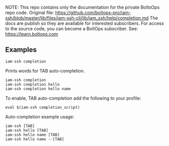 <!-- note marker start -->
NOTE: This repo contains only the documentation for the private BoltsOps repo code.
Original file: https://github.com/boltops-pro/iam-ssh/blob/master/lib/files/iam-ssh-cli/lib/iam_ssh/help/completion.md
The docs are publish so they are available for interested subscribers.
For access to the source code, you can become a BoltOps subscriber.
See: https://learn.boltops.com

<!-- note marker end -->

## Examples

    iam-ssh completion

Prints words for TAB auto-completion.

    iam-ssh completion
    iam-ssh completion hello
    iam-ssh completion hello name

To enable, TAB auto-completion add the following to your profile:

    eval $(iam-ssh completion_script)

Auto-completion example usage:

    iam-ssh [TAB]
    iam-ssh hello [TAB]
    iam-ssh hello name [TAB]
    iam-ssh hello name --[TAB]
